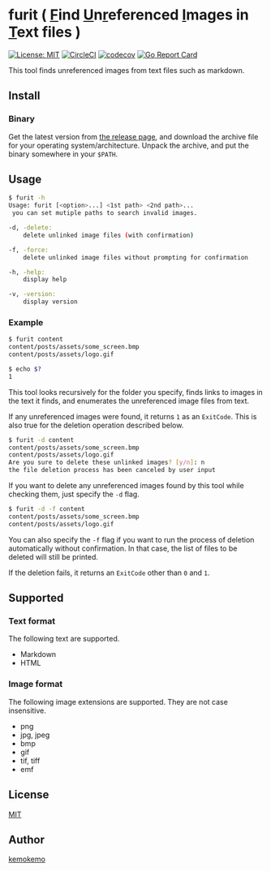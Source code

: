 # furit ( <u>F</u>ind <u>U</u>n<u>r</u>eferenced <u>I</u>mages in <u>T</u>ext files )

[![License: MIT](https://img.shields.io/badge/License-MIT-blue.svg)](https://opensource.org/licenses/MIT) [![CircleCI](https://circleci.com/gh/kemokemo/furit.svg?style=svg)](https://circleci.com/gh/kemokemo/furit) [![codecov](https://codecov.io/gh/kemokemo/furit/branch/master/graph/badge.svg)](https://codecov.io/gh/kemokemo/furit) [![Go Report Card](https://goreportcard.com/badge/github.com/kemokemo/furit)](https://goreportcard.com/report/github.com/kemokemo/furit)

This tool finds unreferenced images from text files such as markdown.

## Install

### Binary

Get the latest version from [the release page](https://github.com/kemokemo/furit/releases/latest), and download the archive file for your operating system/architecture. Unpack the archive, and put the binary somewhere in your `$PATH`.

## Usage

```sh
$ furit -h
Usage: furit [<option>...] <1st path> <2nd path>...
 you can set mutiple paths to search invalid images.

-d, -delete:
    delete unlinked image files (with confirmation)

-f, -force:
    delete unlinked image files without prompting for confirmation

-h, -help:
    display help

-v, -version:
    display version
```

### Example

```sh
$ furit content
content/posts/assets/some_screen.bmp
content/posts/assets/logo.gif

$ echo $?
1
```

This tool looks recursively for the folder you specify, finds links to images in the text it finds, and enumerates the unreferenced image files from text.

If any unreferenced images were found, it returns `1` as an `ExitCode`. This is also true for the deletion operation described below.

```sh
$ furit -d content
content/posts/assets/some_screen.bmp
content/posts/assets/logo.gif
Are you sure to delete these unlinked images? [y/n]: n
the file deletion process has been canceled by user input
```

If you want to delete any unreferenced images found by this tool while checking them, just specify the `-d` flag.

```sh
$ furit -d -f content
content/posts/assets/some_screen.bmp
content/posts/assets/logo.gif
```

You can also specify the `-f` flag if you want to run the process of deletion automatically without confirmation. In that case, the list of files to be deleted will still be printed.

If the deletion fails, it returns an `ExitCode` other than `0` and `1`.

## Supported

### Text format

The following text are supported.

- Markdown
- HTML

### Image format

The following image extensions are supported. They are not case insensitive.

- png
- jpg, jpeg
- bmp
- gif
- tif, tiff
- emf

## License

[MIT](https://github.com/kemokemo/furit/blob/master/LICENSE)

## Author

[kemokemo](https://github.com/kemokemo)

